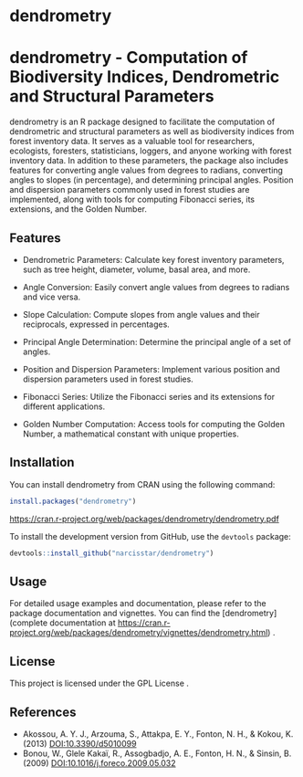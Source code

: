 # dendrometry
# dendrometry - Computation of Biodiversity Indices, Dendrometric and Structural Parameters

dendrometry is an R package designed to facilitate the computation of dendrometric and structural parameters as well as biodiversity indices from forest inventory data. It serves as a valuable tool for researchers, ecologists, foresters, statisticians, loggers, and anyone working with forest inventory data. In addition to these parameters, the package also includes features for converting angle values from degrees to radians, converting angles to slopes (in percentage), and determining principal angles. Position and dispersion parameters commonly used in forest studies are implemented, along with tools for computing Fibonacci series, its extensions, and the Golden Number.

## Features

- Dendrometric Parameters: Calculate key forest inventory parameters, such as tree height, diameter, volume, basal area, and more.

- Angle Conversion: Easily convert angle values from degrees to radians and vice versa.

- Slope Calculation: Compute slopes from angle values and their reciprocals, expressed in percentages.

- Principal Angle Determination: Determine the principal angle of a set of angles.

- Position and Dispersion Parameters: Implement various position and dispersion parameters used in forest studies.

- Fibonacci Series: Utilize the Fibonacci series and its extensions for different applications.

- Golden Number Computation: Access tools for computing the Golden Number, a mathematical constant with unique properties.

## Installation

You can install dendrometry from CRAN using the following command:

```R
install.packages("dendrometry")
```

https://cran.r-project.org/web/packages/dendrometry/dendrometry.pdf

To install the development version from GitHub, use the `devtools` package:

```R
devtools::install_github("narcisstar/dendrometry")
```

## Usage

For detailed usage examples and documentation, please refer to the package documentation and vignettes. You can find the [dendrometry](complete documentation at https://cran.r-project.org/web/packages/dendrometry/vignettes/dendrometry.html) .

## License

This project is licensed under the GPL License .

## References

- Akossou, A. Y. J., Arzouma, S., Attakpa, E. Y., Fonton, N. H., & Kokou, K. (2013) [DOI:10.3390/d5010099](https://doi.org/10.3390/d5010099)
- Bonou, W., Glele Kakaï, R., Assogbadjo, A. E., Fonton, H. N., & Sinsin, B. (2009) [DOI:10.1016/j.foreco.2009.05.032](https://doi.org/10.1016/j.foreco.2009.05.032)
